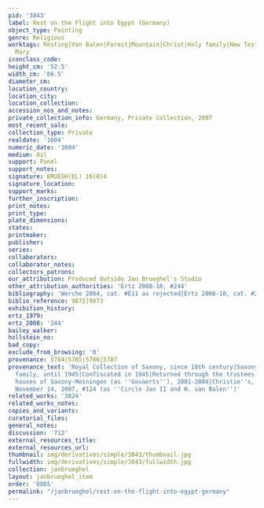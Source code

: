```yaml
---
pid: '3843'
label: Rest on the Flight into Egypt (Germany)
object_type: Painting
genre: Religious
worktags: Resting|Van Balen|Forest|Mountain|Christ|Holy family|New Testament|Virgin
  Mary
iconclass_code:
height_cm: '52.5'
width_cm: '66.5'
diameter_cm:
location_country:
location_city:
location_collection:
accession_nos_and_notes:
private_collection_info: Germany, Private Collection, 2007
most_recent_sale:
collection_type: Private
realdate: '1604'
numeric_date: '1604'
medium: Oil
support: Panel
support_notes:
signature: BRUEGH(EL) 16(0)4
signature_location:
support_marks:
further_inscription:
print_notes:
print_type:
plate_dimensions:
states:
printmaker:
publisher:
series:
collaborators:
collaborator_notes:
collectors_patrons:
our_attribution: Produced Outside Jan Brueghel's Studio
other_attribution_authorities: 'Ertz 2008-10, #244'
bibliography: 'Werche 2004, cat. #E11 as rejected|Ertz 2008-10, cat. #244'
biblio_reference: 9872|9873
exhibition_history:
ertz_1979:
ertz_2008: '244'
bailey_walker:
hollstein_no:
bad_copy:
exclude_from_browsing: '0'
provenance: 5784|5785|5786|5787
provenance_text: 'Royal Collection of Saxony, since 18th century|Saxony-Meiningen
  family, until 1945|Confiscated in 1945|Returned through the trustees of the ducal
  houses of Saxony-Meiningen (as ''Govaerts''), 2001-2004|Christie''s, Amsterdam,
  November 14, 2007, #124 (as ''Circle Jan II and H. van Balen'')'
related_works: '3824'
related_works_notes:
copies_and_variants:
curatorial_files:
general_notes:
discussion: '712'
external_resources_title:
external_resources_url:
thumbnail: img/derivatives/simple/3843/thumbnail.jpg
fullwidth: img/derivatives/simple/3843/fullwidth.jpg
collection: janbrueghel
layout: janbrueghel_item
order: '0865'
permalink: "/janbrueghel/rest-on-the-flight-into-egypt-germany"
---
```

